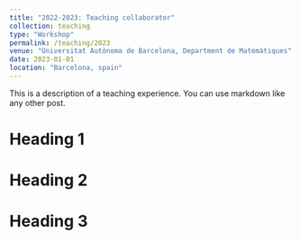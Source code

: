 ```yaml
---
title: "2022-2023: Teaching collaborator"
collection: teaching
type: "Workshop"
permalink: /teaching/2023
venue: "Universitat Autònoma de Barcelona, Department de Matemàtiques"
date: 2023-01-01
location: "Barcelona, spain"
---
```


This is a description of a teaching experience. You can use markdown like any other post.

Heading 1
======

Heading 2
======

Heading 3
======
